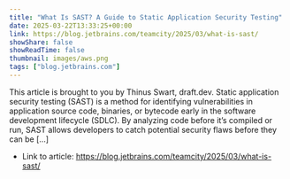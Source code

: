```yaml
---
title: "What Is SAST? A Guide to Static Application Security Testing"
date: 2025-03-22T13:33:25+00:00
link: https://blog.jetbrains.com/teamcity/2025/03/what-is-sast/
showShare: false
showReadTime: false
thumbnail: images/aws.png
tags: ["blog.jetbrains.com"]
---
```

This article is brought to you by Thinus Swart, draft.dev. Static application security testing (SAST) is a method for identifying vulnerabilities in application source code, binaries, or bytecode early in the software development lifecycle (SDLC). By analyzing code before it’s compiled or run, SAST allows developers to catch potential security flaws before they can be […]

- Link to article: https://blog.jetbrains.com/teamcity/2025/03/what-is-sast/